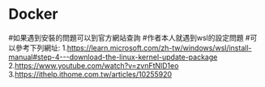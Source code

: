 # Docker
#如果遇到安裝的問題可以到官方網站查詢
#作者本人就遇到wsl的設定問題
#可以參考下列網址:
  1.https://learn.microsoft.com/zh-tw/windows/wsl/install-manual#step-4---download-the-linux-kernel-update-package
  2.https://www.youtube.com/watch?v=zvnFtNlD1eo
  3.https://ithelp.ithome.com.tw/articles/10255920
